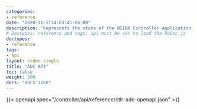 ```yaml
---
categories:
- reference
date: "2020-11-5T14:03:41-06:00"
description: "Represents the state of the NGINX Controller Application Delivery REST API."
# Doctypes: reference and tags: api must be set to load the ReDoc js
doctypes:
- reference
tags:
- api
layout: redoc-single
title: "ADC API"
toc: false
weight: 300
docs: "DOCS-1280"
---
```


{{< openapi spec="/controller/api/reference/ctlr-adc-openapi.json" >}}
